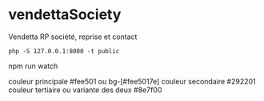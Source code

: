 # vendettaSociety
Vendetta RP société, reprise et contact

<!-- demarrage -->
    php -S 127.0.0.1:8000 -t public
<!-- style -->
npm run watch

couleur principale #fee501 ou bg-[#fee5017e]
couleur secondaire #292201
couleur tertiaire ou variante des deux #8e7f00

